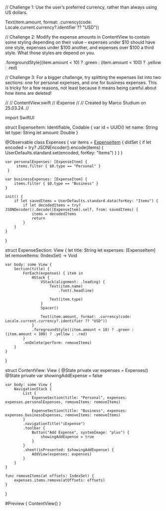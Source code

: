 // Challenge 1: Use the user’s preferred currency, rather than always using US dollars.

Text(item.amount, format: .currency(code: Locale.current.currency?.identifier ?? "USD"))

// Challenge 2: Modify the expense amounts in ContentView to contain some styling depending on their value
– expenses under $10 should have one style, expenses under $100 another, and expenses over $100 a third style. 
What those styles are depend on you.

.foregroundStyle((item.amount < 10) ? .green : (item.amount < 100) ? .yellow : .red)

// Challenge 3: For a bigger challenge, try splitting the expenses list into two sections: one for personal expenses, and one for business expenses. 
This is tricky for a few reasons, not least because it means being careful about how items are deleted!

//
//  ContentView.swift
//  iExpense
//
//  Created by Marco Studium on 25.03.24.
//

import SwiftUI

struct ExpenseItem: Identifiable, Codable {
    var id = UUID()
    let name: String
    let type: String
    let amount: Double
}

@Observable
class Expenses {
    var items = [ExpenseItem]() {
        didSet {
            if let encoded = try? JSONEncoder().encode(items) {
                UserDefaults.standard.set(encoded, forKey: "Items")
            }
        }
    }
    
    var personalExpenses: [ExpenseItem] {
         items.filter { $0.type == "Personal" }
     }
    
    var businessExpenses: [ExpenseItem] {
        items.filter { $0.type == "Business" }
    }
    
    init() {
        if let savedItems = UserDefaults.standard.data(forKey: "Items") {
            if let decodedItems = try? JSONDecoder().decode([ExpenseItem].self, from: savedItems) {
                items = decodedItems
                return
            }
        }
    }
}

struct ExpenseSection: View {
    let title: String
    let expenses: [ExpenseItem]
    let removeItems: (IndexSet) -> Void
    
    var body: some View {
        Section(title) {
            ForEach(expenses) { item in
                HStack {
                    VStack(alignment: .leading) {
                        Text(item.name)
                            .font(.headline)
                        
                        Text(item.type)
                    }
                    Spacer()
                    
                    Text(item.amount, format: .currency(code: Locale.current.currency?.identifier ?? "USD"))
                }
                .foregroundStyle((item.amount < 10) ? .green : (item.amount < 100) ? .yellow : .red)
            }
            .onDelete(perform: removeItems)
        }
    }
}

struct ContentView: View {
    @State private var expenses = Expenses()
    @State private var showingAddExpense = false
    
    var body: some View {
        NavigationStack {
            List {
                ExpenseSection(title: "Personal", expenses: expenses.personalExpenses, removeItems: removeItems)
                
                ExpenseSection(title: "Business", expenses: expenses.businessExpenses, removeItems: removeItems)
            }
            .navigationTitle("iExpense")
            .toolbar {
                Button("Add Expense", systemImage: "plus") {
                    showingAddExpense = true
                }
            }
            .sheet(isPresented: $showingAddExpense) {
                AddView(expenses: expenses)
            }
        }
    }
    
    func removeItems(at offsets: IndexSet) {
        expenses.items.remove(atOffsets: offsets)
    }
}

#Preview {
    ContentView()
}
